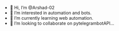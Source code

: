 - 👋 Hi, I’m @Arshad-02
- 👀 I’m interested in automation and bots.
- 🌱 I’m currently learning web automation.
- 💞️ I’m looking to collaborate on pytelegrambotAPI...

<!---
Arshad-02/Arshad-02 is a ✨ special ✨ repository because its `README.md` (this file) appears on your GitHub profile.
You can click the Preview link to take a look at your changes.
--->
